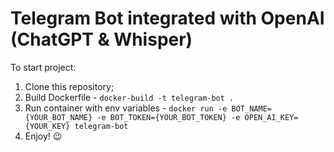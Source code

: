 <h1>Telegram Bot integrated with OpenAI (ChatGPT & Whisper)</h1>

To start project:
1) Clone this repository;
2) Build Dockerfile - ```docker-build -t telegram-bot .```
3) Run container with env variables - ```docker run -e BOT_NAME={YOUR_BOT_NAME} -e BOT_TOKEN={YOUR_BOT_TOKEN} -e OPEN_AI_KEY={YOUR_KEY} telegram-bot```
4) Enjoy! 😉
